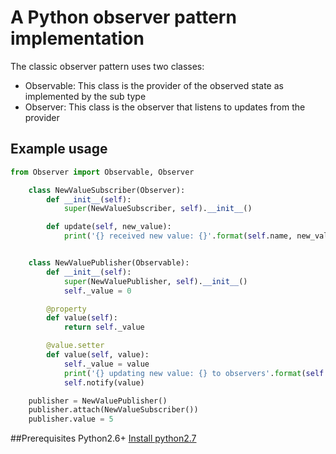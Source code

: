 # A Python observer pattern implementation
The classic observer pattern uses two classes:
- Observable: This class is the provider of the observed state as implemented by the sub type
- Observer: This class is the observer that listens to updates from the provider

## Example usage
```python
from Observer import Observable, Observer

    class NewValueSubscriber(Observer):
        def __init__(self):
            super(NewValueSubscriber, self).__init__()

        def update(self, new_value):
            print('{} received new value: {}'.format(self.name, new_value[0]))


    class NewValuePublisher(Observable):
        def __init__(self):
            super(NewValuePublisher, self).__init__()
            self._value = 0

        @property
        def value(self):
            return self._value

        @value.setter
        def value(self, value):
            self._value = value
            print('{} updating new value: {} to observers'.format(self.name, value))
            self.notify(value)

    publisher = NewValuePublisher()
    publisher.attach(NewValueSubscriber())
    publisher.value = 5
```

##Prerequisites
Python2.6+ [Install python2.7](https://www.python.org/downloads/)
